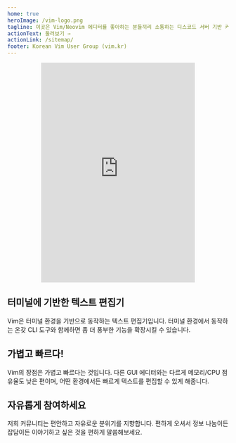 ```yaml
---
home: true
heroImage: /vim-logo.png
tagline: 이곳은 Vim/Neovim 에디터를 좋아하는 분들끼리 소통하는 디스코드 서버 기반 커뮤니티입니다.
actionText: 둘러보기 →
actionLink: /sitemap/
footer: Korean Vim User Group (vim.kr)
---
```


<div style="display: flex; justify-content: center;">
  <iframe src="https://discordapp.com/widget?id=811024031905742848&theme=dark" width="350" height="500" allowtransparency="true" frameborder="0" sandbox="allow-popups allow-popups-to-escape-sandbox allow-same-origin allow-scripts"></iframe>
</div>

<div class="features">
  <div class="feature">
    <h2>터미널에 기반한 텍스트 편집기</h2>
    <p>
      Vim은 터미널 환경을 기반으로 동작하는 텍스트 편집기입니다. 터미널 환경에서 동작하는 온갖 CLI 도구와 함께하면 좀 더 풍부한 기능을 확장시킬 수 있습니다.
    </p>
  </div>
  <div class="feature">
    <h2>가볍고 빠르다!</h2>
    <p>
      Vim의 장점은 가볍고 빠르다는 것입니다. 다른 GUI 에디터와는 다르게 메모리/CPU 점유율도 낮은 편이며, 어떤 환경에서든 빠르게 텍스트를 편집할 수 있게 해줍니다.
    </p>
  </div>
  <div class="feature">
    <h2>자유롭게 참여하세요</h2>
    <p>
      저희 커뮤니티는 편안하고 자유로운 분위기를 지향합니다. 편하게 오셔서 정보 나눔이든 잡담이든 이야기하고 싶은 것을 편하게 말씀해보세요.
    </p>
  </div>
</div>
